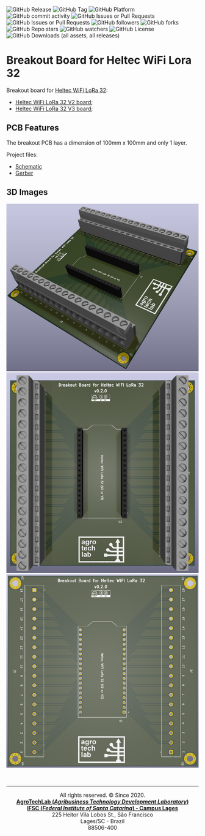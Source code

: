 ![GitHub Release](https://img.shields.io/github/v/release/agrotechlab-ifsc/breakout_heltec_wifi_lora_32)
![GitHub Tag](https://img.shields.io/github/v/tag/AgroTechLab-IFSC/breakout_heltec_wifi_lora_32)
![GitHub Platform](https://img.shields.io/badge/Platform-KiCad-blue)
![GitHub commit activity](https://img.shields.io/github/commit-activity/t/agrotechlab-ifsc/breakout_heltec_wifi_lora_32)
![GitHub Issues or Pull Requests](https://img.shields.io/github/issues/agrotechlab-ifsc/breakout_heltec_wifi_lora_32)
![GitHub Issues or Pull Requests](https://img.shields.io/github/issues-pr/agrotechlab-ifsc/breakout_heltec_wifi_lora_32)
![GitHub followers](https://img.shields.io/github/followers/agrotechlab-ifsc)
![GitHub forks](https://img.shields.io/github/forks/agrotechlab-ifsc/breakout_heltec_wifi_lora_32)
![GitHub Repo stars](https://img.shields.io/github/stars/agrotechlab-ifsc/breakout_heltec_wifi_lora_32)
![GitHub watchers](https://img.shields.io/github/watchers/agrotechlab-ifsc/breakout_heltec_wifi_lora_32)
![GitHub License](https://img.shields.io/github/license/agrotechlab-ifsc/breakout_heltec_wifi_lora_32)
![GitHub Downloads (all assets, all releases)](https://img.shields.io/github/downloads/agrotechlab-ifsc/breakout_heltec_wifi_lora_32/total)

# Breakout Board for Heltec WiFi Lora 32
Breakout board for [Heltec WiFi LoRa 32](https://docs.heltec.org/en/node/esp32/wifi_lora_32/index.html):
 - [Heltec WiFi LoRa 32 V2 board](https://heltec.org/project/wifi-lora-32v2);
 - [Heltec WiFi LoRa 32 V3 board](https://heltec.org/project/wifi-lora-32-v3);

## PCB Features
The breakout PCB has a dimension of 100mm x 100mm and only 1 layer.

Project files:
 - [Schematic](./schematic.pdf)
 - [Gerber](./gerber.zip)

## 3D Images
![Image 1](./breakout_board_1.png "3D image 1")
![Image 2](./breakout_board_2.png "3D image 2")
![Image 3](./breakout_board_3.png "3D image 3")

<br><hr><p style="text-align: center;">All rights reserved. &copy; Since 2020.<br><b><a href="https://agrotechlab.lages.ifsc.edu.br/">AgroTechLab (<i>Agribusiness Technology Development Laboratory</i>)</a></b><br>
<b><a href="https://ifsc.edu.br/web/campus-lages">IFSC (<i>Federal Institute of Santa Catarina</i>) - Campus Lages</a></b><br>
225 Heitor Vila Lobos St., São Francisco<br>
Lages/SC - Brazil<br>
88506-400</p>
